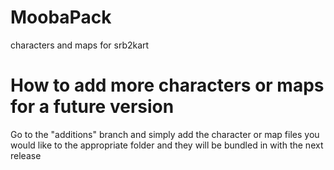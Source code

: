 # MoobaPack
characters and maps for srb2kart

# How to add more characters or maps for a future version
Go to the "additions" branch and simply add the character or map files you would like to the appropriate folder and they will be bundled in with the next release
